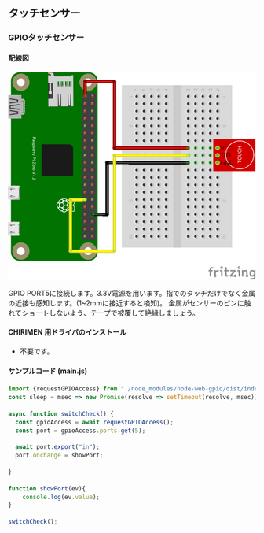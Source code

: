 ## タッチセンサー

### GPIOタッチセンサー

#### 配線図

![配線図](./PiZero_gpio_TTP223.png "schematic TP223")

GPIO PORT5に接続します。3.3V電源を用います。指でのタッチだけでなく金属の近接も感知します。(1~2mmに接近すると検知)。
金属がセンサーのピンに触れてショートしないよう、テープで被覆して絶縁しましょう。

#### CHIRIMEN 用ドライバのインストール

- 不要です。

#### サンプルコード (main.js)

```javascript
import {requestGPIOAccess} from "./node_modules/node-web-gpio/dist/index.js";
const sleep = msec => new Promise(resolve => setTimeout(resolve, msec));

async function switchCheck() {
  const gpioAccess = await requestGPIOAccess();
  const port = gpioAccess.ports.get(5);

  await port.export("in");
  port.onchange = showPort;

}

function showPort(ev){
	console.log(ev.value);
}

switchCheck();
```
